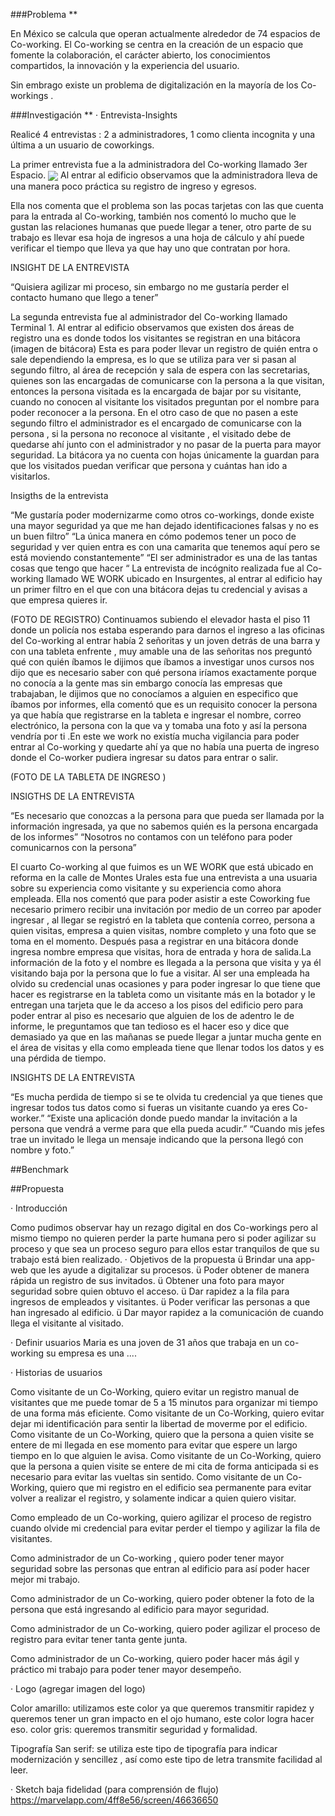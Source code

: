 ###Problema **

En México se calcula que operan actualmente alrededor de 74 espacios de Co-working. El Co-working se centra en la creación de un espacio que fomente la colaboración, el carácter abierto, los conocimientos compartidos, la innovación y la experiencia del usuario.

Sin embrago existe un problema  de digitalización en la mayoría de los Co-workings .

###Investigación **
·	Entrevista-Insights

Realicé 4 entrevistas : 2 a administradores, 1 como clienta incognita y una última a un usuario de coworkings.

La primer entrevista fue a la administradora del Co-working llamado 3er Espacio.
<img align="center" src="./imagenes/entrada3espacio.png" />
Al entrar al edificio observamos que la administradora lleva de una manera poco práctica su registro de ingreso y egresos.

Ella nos comenta que el problema son las pocas tarjetas con las que cuenta para la entrada al Co-working, también nos comentó lo mucho que le gustan las relaciones humanas que puede llegar a tener, otro parte de su trabajo es llevar esa hoja de ingresos a una hoja de cálculo  y ahí puede verificar el tiempo que lleva ya que hay uno que contratan por hora.

INSIGHT DE LA ENTREVISTA

“Quisiera agilizar mi proceso, sin embargo no me gustaría perder el contacto humano que llego a tener”

La segunda entrevista fue al administrador del Co-working  llamado Terminal 1. Al entrar al edificio observamos que existen dos áreas de registro una es donde todos los visitantes se registran en una bitácora
(imagen de bitácora)
Esta es para poder llevar un registro de quién entra o sale dependiendo la empresa, es lo que se utiliza para ver si pasan al segundo filtro, al área de recepción y sala de espera con las secretarias, quienes son las encargadas de comunicarse con la persona a la que visitan, entonces la persona visitada es la encargada de bajar por su visitante, cuando no conocen al visitante los visitados preguntan por el nombre para poder reconocer a la persona. En el otro caso de que no pasen a este segundo filtro el administrador es el encargado de comunicarse con la persona , si la persona no reconoce al visitante , el visitado debe de quedarse ahí junto con el administrador y no pasar de la puerta para mayor seguridad. La bitácora ya no cuenta con hojas únicamente la guardan  para que los visitados puedan verificar que persona y cuántas han ido a visitarlos.

Insigths de la entrevista

“Me gustaría poder modernizarme como otros co-workings, donde existe una mayor seguridad ya que me han dejado identificaciones falsas y no es un buen filtro”
“La única manera en cómo podemos tener un poco de seguridad y ver quien entra es con una camarita que tenemos aquí pero se está moviendo constantemente”
“El ser administrador es una de las tantas cosas que tengo que hacer “
La entrevista de incógnito realizada fue al Co-working llamado WE WORK ubicado en Insurgentes, al entrar al edificio hay un primer filtro en el que con una bitácora dejas tu credencial y avisas a que empresa quieres ir.

 (FOTO DE REGISTRO)
 Continuamos subiendo el elevador hasta el piso 11 donde  un policía nos estaba esperando para darnos el ingreso a las oficinas del Co-working al entrar había 2 señoritas y un joven detrás de una barra y con una tableta enfrente , muy amable una de las señoritas nos preguntó qué con quién íbamos le dijimos que íbamos a investigar unos cursos nos dijo que es necesario saber con qué persona iríamos exactamente porque no conocía a la gente mas sin embargo conocía las empresas que trabajaban, le dijimos que no conocíamos a alguien en especifico que íbamos por informes, ella comentó que es un requisito conocer la persona ya que había que registrarse en la tableta e ingresar el nombre, correo electrónico, la persona con la que va y tomaba una foto y así la persona vendría por ti .En este we work no existía mucha vigilancia para poder entrar al Co-working y quedarte ahí ya que no había una puerta de ingreso donde el Co-worker pudiera ingresar su datos para entrar o salir.

(FOTO DE LA TABLETA DE INGRESO )

INSIGTHS DE LA ENTREVISTA

“Es necesario que conozcas a la persona para que pueda ser llamada por la información ingresada, ya que no sabemos quién es la persona encargada de los informes”
“Nosotros no contamos con un teléfono para poder comunicarnos con la persona”

El cuarto Co-working al que fuimos es un WE WORK que está ubicado en reforma en la calle de Montes Urales esta fue una entrevista a una usuaria sobre su experiencia como visitante y su experiencia como ahora empleada.
Ella nos comentó que para poder asistir a este Coworking fue necesario primero recibir una invitación por medio de un correo par apoder ingresar , al llegar se registró en la tableta que contenía correo, persona a quien visitas, empresa a quien visitas, nombre completo y una foto que se toma en el momento. Después pasa a registrar en una bitácora donde ingresa nombre empresa que visitas, hora de entrada y hora de salida.La información de la foto y el nombre es llegada a la persona que visita y ya él visitando baja por la persona que lo fue a visitar. Al ser una empleada ha olvido su credencial unas ocasiones y para poder ingresar lo que tiene que hacer es registrarse en la tableta como un visitante más en la botador y le entregan una tarjeta que le da acceso a los pisos del edificio pero para poder entrar al piso es necesario que alguien de los de adentro le de informe, le preguntamos que tan tedioso es el hacer eso y dice que demasiado ya que en las mañanas se puede llegar a juntar mucha gente en el área de visitas y ella como empleada tiene que llenar todos los datos y es una pérdida de tiempo.

INSIGHTS DE LA ENTREVISTA

“Es mucha perdida de tiempo si se te olvida tu credencial ya que tienes que ingresar todos tus datos como si fueras un visitante cuando ya eres Co-worker.”
“Existe una aplicación donde puedo mandar la invitación a la persona que vendrá a verme para que ella pueda acudir.”
“Cuando mis jefes trae un invitado le llega un mensaje indicando que la persona llegó con nombre y foto.”

##Benchmark


##Propuesta

·	Introducción

Como pudimos observar hay un rezago digital en dos Co-workings  pero al mismo tiempo no quieren perder la parte humana pero si poder agilizar su proceso y que sea un proceso seguro para ellos estar tranquilos de que su trabajo está bien realizado.
·	Objetivos de la propuesta
ü  Brindar una app-web que les ayude a digitalizar su procesos.
ü  Poder obtener de manera rápida un registro de sus invitados.
ü  Obtener una foto para mayor seguridad sobre quien obtuvo el acceso.
ü  Dar rapidez a la fila para ingresos de empleados y visitantes.
ü  Poder verificar las personas a que han ingresado al edificio.
ü  Dar mayor rapidez a la comunicación de cuando llega el visitante al visitado.

·	Definir usuarios
Maria es una joven de 31 años que trabaja en un co-working su empresa es una ....

·	Historias de usuarios

Como visitante de un Co-Working, quiero evitar un registro manual de visitantes que me puede tomar de 5 a 15 minutos para organizar mi tiempo de una forma más eficiente.
Como visitante de un Co-Working, quiero evitar dejar mi identificación para sentir la libertad de moverme por el edificio.
Como visitante de un Co-Working, quiero que la persona a quien visite se entere de mi llegada en ese momento para  evitar que espere un largo tiempo en lo que alguien le avisa.
Como visitante de un Co-Working, quiero que la persona a quien visite se entere de mi cita de forma anticipada si es necesario para evitar las vueltas sin sentido.
Como visitante de un Co-Working, quiero que mi registro en el edificio sea permanente para evitar volver a realizar el registro, y solamente indicar a quien quiero visitar.

Como empleado de un Co-working, quiero agilizar el proceso de registro cuando olvide mi credencial para evitar perder el tiempo y agilizar la fila de visitantes.

Como administrador de un Co-working , quiero poder tener mayor seguridad sobre las personas que entran al edificio para así poder hacer mejor mi trabajo.

Como administrador de un Co-working, quiero poder obtener la foto de la persona que está ingresando al edificio para mayor seguridad.

Como administrador de un Co-working, quiero poder agilizar el proceso de registro para evitar tener tanta gente junta.

Como administrador de un Co-working, quiero poder hacer más ágil y práctico mi trabajo para poder tener mayor desempeño.

·	Logo
(agregar imagen del logo)

Color amarillo: utilizamos este color ya que queremos transmitir rapidez  y queremos tener un gran impacto en el ojo humano, este color logra hacer eso.
color gris:  queremos transmitir seguridad y formalidad.

Tipografía San serif: se utiliza este tipo de tipografía para indicar modernización y sencillez , así como este tipo de letra transmite facilidad al leer.

·	Sketch baja fidelidad (para comprensión de flujo)
https://marvelapp.com/4ff8e56/screen/46636650
